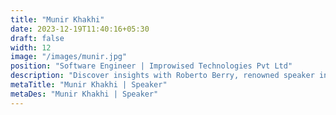 ```yaml
---
title: "Munir Khakhi"
date: 2023-12-19T11:40:16+05:30
draft: false
width: 12
image: "/images/munir.jpg"
position: "Software Engineer | Improwised Technologies Pvt Ltd"
description: "Discover insights with Roberto Berry, renowned speaker in the events industry. Join us at Eventchamp for an unforgettable experience."
metaTitle: "Munir Khakhi | Speaker"
metaDes: "Munir Khakhi | Speaker"
---
```

